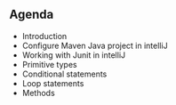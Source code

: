 ## Agenda

* Introduction
* Configure Maven Java project in intelliJ
* Working with Junit in intelliJ
* Primitive types
* Conditional statements
* Loop statements
* Methods

